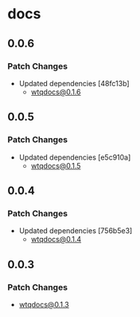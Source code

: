 # docs

## 0.0.6

### Patch Changes

- Updated dependencies [48fc13b]
  - wtqdocs@0.1.6

## 0.0.5

### Patch Changes

- Updated dependencies [e5c910a]
  - wtqdocs@0.1.5

## 0.0.4

### Patch Changes

- Updated dependencies [756b5e3]
  - wtqdocs@0.1.4

## 0.0.3

### Patch Changes

- wtqdocs@0.1.3
